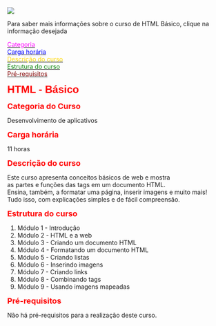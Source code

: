 <html>
  <head>
    <title>Exerc5 - Criando Links</title>
  </head>
  <body>
   <img src="C:\Users\lukas\Desktop/html.jpg">
   <p>Para saber mais informações sobre o curso de HTML Básico, clique na informação desejada</p>
   <a href="#Categoria"><font color="Fuchsia">Categoria</font></a><br>
   <a href="#Carga horária"><font color="Blue">Carga horária</font></a><br>
   <a href="#Descrição do curso"><font color="Gold">Descrição do curso</font></a><br>
   <a href="#Estrutura do curso"><font color="Green">Estrutura do curso</font></a><br>
   <a href="#Pré-requisitos"><font color="Maroon">Pré-requisitos</font></a><br>
   <p><b><font face="Arial" size="5" color="Red">HTML - Básico</p></b></font face>
   <a name="Categoria">
   <p><b><font color="Red" size="4">Categoria do Curso</p></b></font face>
   <p>Desenvolvimento de aplicativos</p>
   <a name="Carga horária">
   <p><b><font color="Red" size="4">Carga horária</p></b></font>
   <p>11 horas</p>
   <a name="Descrição do curso">
   <p><b><font color="Red" size="4">Descrição do curso</p></b></font>
   <p>Este curso apresenta conceitos básicos de web e mostra<br>
   as partes e funções das tags em um documento HTML.<br>
   Ensina, também, a formatar uma página, inserir imagens e muito mais!<br>
   Tudo isso, com explicações simples e de fácil compreensão.</p>
   <a name="Estrutura do curso">
   <p><b><font color="Red" size="4">Estrutura do curso</p></b></font>
   <ol>
   	<li> Módulo 1 - Introdução
   	<li> Módulo 2 - HTML e a web
    <li> Módulo 3 - Criando um documento HTML
    <li> Módulo 4 - Formatando um documento HTML
    <li> Módulo 5 - Criando listas
    <li> Módulo 6 - Inserindo imagens
    <li> Módulo 7 - Criando links
    <li> Módulo 8 - Combinando tags
    <li> Módulo 9 - Usando imagens mapeadas   		
   	</li>
   </ol>
   <p><b><font color="Red" size="4">Pré-requisitos</p></b></font>
   <a name="Pré-requisitos">
   <p>Não há pré-requisitos para a realização deste curso.
  </body>
  </html>
